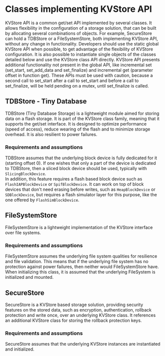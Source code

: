 # Classes implementing KVStore API
KVStore API is a common get/set API implemented by several classes. It allows flexibility in the configuration of a storage solution, that can be built by allocating several combinations of objects. For example, SecureStore can hold a TDBStore or a FileSystemStore, both implementing KVStore API, without any change in functionality.
Developers should use the static global KVStore API when possible, to get advantage of the flexibility of KVStore configuration.
It is also possible to instantiate single objects of the classes detailed below and use the KVStore class API directly. KVStore API presents additional functionality not present in the global API, like incremental set (set_start, set_add_data and set_finalize) and incremental get (parameter offset in function get). These APIs must be used with caution, because a second call  to set_start after a call to set_start and before a call to set_finalize, will be held pending on a mutex, until set_finalize is called.
## TDBStore - Tiny Database
TDBStore (Tiny Database Storage) is a lightweight module aimed for storing data on a flash storage. It is part of the KVStore class family, meaning that it supports the get/set interface. It is designed to optimize performance (speed of access), reduce wearing of the flash and to minimize storage overhead. It is also resilient to power failures.

### Requirements and assumptions
TDBStore assumes that the underlying block device is fully dedicated for it (starting offset 0). If one wishes that only a part of the device is dedicated to TDBStore, then a sliced block device should be used, typically with `SlicingBlockDevice`.   
In addition, this feature requires a flash based block device such as `FlashIAPBlockDevice` or `SpifBlockDevice`. It can work on top of block devices that don't need erasing before writes, such as `HeapBlockDevice` or `SDBlockDevice`, but requires a flash simulator layer for this purpose, like the one offered by `FlashSimBlockDevice`. 

## FileSystemStore

FileSystemStore is a lightweight implementation of the KVStore interface over file systems.

### Requirements and assumptions

FileSystemStore assumes the underlying file system qualities for resilience and file validation. This means that if the underlying file system has no protection against power failures, then neither would FileSystemStore have.  
When initializing this class, it is assumed that the underlying FileSystem is initialized and mounted. 

## SecureStore
SecureStore is a KVStore based storage solution, providing security features on the stored data, such as encryption, authentication, rollback protection and write once, over an underlying KVStore class. It references an additional KVStore class for storing the rollback protection keys. 

### Requirements and assumptions

SecureStore assumes that the underlying KVStore instances are instantiated and initialized. 